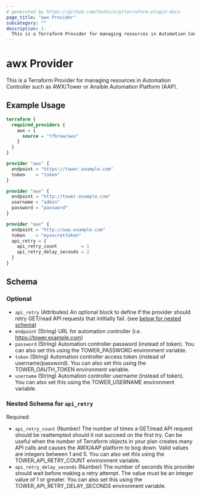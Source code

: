 ```yaml
---
# generated by https://github.com/hashicorp/terraform-plugin-docs
page_title: "awx Provider"
subcategory: ""
description: |-
  This is a Terraform Provider for managing resources in Automation Controller such as AWX/Tower or Ansible Automation Platform (AAP).
---
```


# awx Provider

This is a Terraform Provider for managing resources in Automation Controller such as AWX/Tower or Ansible Automation Platform (AAP).

## Example Usage

```terraform
terraform {
  required_providers {
    awx = {
      source = "tfbrew/awx"
    }
  }
}

provider "awx" {
  endpoint = "https://tower.example.com"
  token    = "token"
}

provider "awx" {
  endpoint = "http://tower.example.com"
  username = "admin"
  password = "password"
}

provider "awx" {
  endpoint = "http://aap.example.com"
  token    = "mysecrettoken"
  api_retry = {
    api_retry_count         = 1
    api_retry_delay_seconds = 2
  }
}
```

<!-- schema generated by tfplugindocs -->
## Schema

### Optional

- `api_retry` (Attributes) An optional block to define if the provider should retry GET/read API requests that intitially fail. (see [below for nested schema](#nestedatt--api_retry))
- `endpoint` (String) URL for automation controller (i.e. https://tower.example.com)
- `password` (String) Automation controller password (instead of token). You can also set this using the TOWER_PASSWORD environment variable.
- `token` (String) Automation controller access token (instead of username/password). You can also set this using the TOWER_OAUTH_TOKEN environment variable.
- `username` (String) Automation controller username (instead of token). You can also set this using the TOWER_USERNAME environment variable.

<a id="nestedatt--api_retry"></a>
### Nested Schema for `api_retry`

Required:

- `api_retry_count` (Number) The number of times a GET/read API request should be reattempted should it not succeed on the first try. Can be useful when the number of Terraform objects in your plan creates many API calls and causes the AWX/AAP platform to bog down. Valid values are integers between 1 and 5. You can also set this using the TOWER_API_RETRY_COUNT environment variable.
- `api_retry_delay_seconds` (Number) The number of seconds this provider should wait before making a retry attempt. The value must be an integer value of 1 or greater. You can also set this using the TOWER_API_RETRY_DELAY_SECONDS environment variable.

